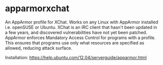 apparmorxchat
=============
An AppArmor profile for XChat.
Works on any Linux with AppArmor installed i.e. openSUSE or Ubuntu.
XChat is an IRC client that hasn't been updated in a few years, and discovered vulnerabilities have not yet been patched. AppArmor enforces Mandatory Access Control for programs with a profile. This ensures that programs use only what resources are specified as allowed, reducing attack surface. 

Installation:
https://help.ubuntu.com/12.04/serverguide/apparmor.html
